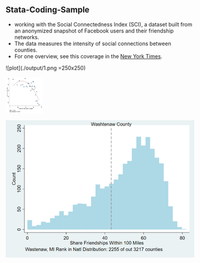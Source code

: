 ## Stata-Coding-Sample

* working with the Social Connectedness Index (SCI), a dataset built from an anonymized snapshot of Facebook users and their friendship networks. 
* The data measures the intensity of social connections between counties. 
* For one overview, see this coverage in the [New York Times](https://www.nytimes.com/interactive/2018/09/19/upshot/facebook-county-friendships.html).


![plot](./output/1.png =250x250)

<img src="./output/1.png" width="100" height="100">

![plot](./output/2.png)
